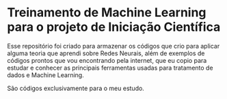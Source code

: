 # Treinamento de Machine Learning para o projeto de Iniciação Científica


Esse repositório foi criado para armazenar os códigos que crio para aplicar alguma teoria que aprendi sobre Redes Neurais, além de exemplos de códigos prontos que vou encontrando pela internet, que eu copio para estudar e conhecer as principais ferramentas usadas para tratamento de dados e Machine Learning.

São códigos exclusivamente para o meu estudo.

